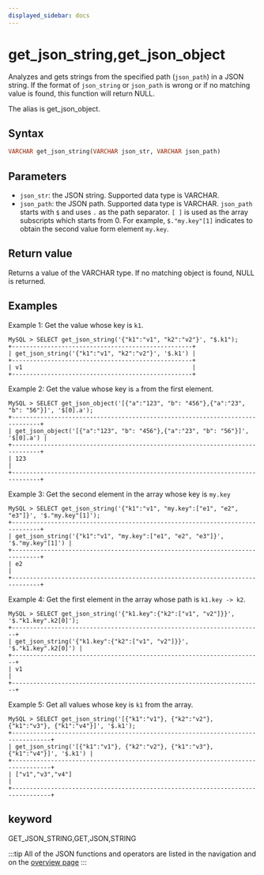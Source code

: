 ```yaml
---
displayed_sidebar: docs
---
```


# get_json_string,get_json_object



Analyzes and gets strings from the specified path (`json_path`) in a JSON string. If the format of `json_string` or `json_path` is wrong or if no matching value is found, this function will return NULL.

The alias is get_json_object.

## Syntax

```Haskell
VARCHAR get_json_string(VARCHAR json_str, VARCHAR json_path)
```

## Parameters

- `json_str`: the JSON string. Supported data type is VARCHAR.
- `json_path`: the JSON path. Supported data type is VARCHAR. `json_path` starts with `$` and uses `.` as the path separator. `[ ]` is used as the array subscripts which starts from 0. For example, `$."my.key"[1]` indicates to obtain the second value form element `my.key`.

## Return value

Returns a value of the VARCHAR type. If no matching object is found, NULL is returned.

## Examples

Example 1: Get the value whose key is `k1`.

```Plain Text
MySQL > SELECT get_json_string('{"k1":"v1", "k2":"v2"}', "$.k1");
+---------------------------------------------------+
| get_json_string('{"k1":"v1", "k2":"v2"}', '$.k1') |
+---------------------------------------------------+
| v1                                                |
+---------------------------------------------------+
```

Example 2: Get the value whose key is `a` from the first element.

```Plain Text
MySQL > SELECT get_json_object('[{"a":"123", "b": "456"},{"a":"23", "b": "56"}]', '$[0].a');
+------------------------------------------------------------------------------+
| get_json_object('[{"a":"123", "b": "456"},{"a":"23", "b": "56"}]', '$[0].a') |
+------------------------------------------------------------------------------+
| 123                                                                          |
+------------------------------------------------------------------------------+
```

Example 3: Get the second element in the array whose key is `my.key`

```Plain Text
MySQL > SELECT get_json_string('{"k1":"v1", "my.key":["e1", "e2", "e3"]}', '$."my.key"[1]');
+------------------------------------------------------------------------------+
| get_json_string('{"k1":"v1", "my.key":["e1", "e2", "e3"]}', '$."my.key"[1]') |
+------------------------------------------------------------------------------+
| e2                                                                           |
+------------------------------------------------------------------------------+
```

Example 4: Get the first element in the array whose path is `k1.key -> k2`.

```Plain Text
MySQL > SELECT get_json_string('{"k1.key":{"k2":["v1", "v2"]}}', '$."k1.key".k2[0]');
+-----------------------------------------------------------------------+
| get_json_string('{"k1.key":{"k2":["v1", "v2"]}}', '$."k1.key".k2[0]') |
+-----------------------------------------------------------------------+
| v1                                                                    |
+-----------------------------------------------------------------------+
```

Example 5: Get all values whose key is `k1` from the array.

```Plain Text
MySQL > SELECT get_json_string('[{"k1":"v1"}, {"k2":"v2"}, {"k1":"v3"}, {"k1":"v4"}]', '$.k1');
+---------------------------------------------------------------------------------+
| get_json_string('[{"k1":"v1"}, {"k2":"v2"}, {"k1":"v3"}, {"k1":"v4"}]', '$.k1') |
+---------------------------------------------------------------------------------+
| ["v1","v3","v4"]                                                                |
+---------------------------------------------------------------------------------+
```

## keyword

GET_JSON_STRING,GET,JSON,STRING

:::tip
All of the JSON functions and operators are listed in the navigation and on the [overview page](../overview-of-json-functions-and-operators.md)
:::

